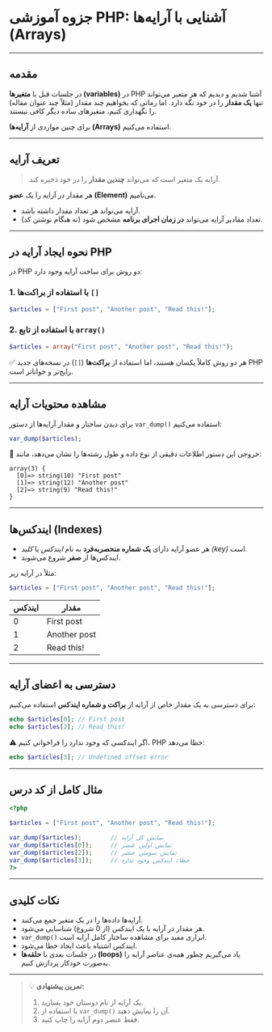 # جزوه آموزشی PHP: آشنایی با آرایه‌ها (Arrays)

---

## مقدمه

در جلسات قبل با **متغیرها (variables)** در PHP آشنا شدیم و دیدیم که هر متغیر می‌تواند تنها **یک مقدار** را در خود نگه دارد. اما زمانی که بخواهیم چند مقدار (مثلاً چند عنوان مقاله) را نگهداری کنیم، متغیرهای ساده دیگر کافی نیستند.

برای چنین مواردی از **آرایه‌ها (Arrays)** استفاده می‌کنیم.

---

## تعریف آرایه

> آرایه یک متغیر است که می‌تواند **چندین مقدار** را در خود ذخیره کند.

هر مقدار در آرایه را یک **عضو (Element)** می‌نامیم.

* آرایه می‌تواند هر تعداد مقدار داشته باشد.
* تعداد مقادیر آرایه می‌تواند **در زمان اجرای برنامه** مشخص شود (نه هنگام نوشتن کد).

---

## نحوه ایجاد آرایه در PHP

در PHP دو روش برای ساخت آرایه وجود دارد:

### 1. با استفاده از براکت‌ها `[]`

```php
$articles = ["First post", "Another post", "Read this!"];
```

### 2. با استفاده از تابع `array()`

```php
$articles = array("First post", "Another post", "Read this!");
```

✅ هر دو روش کاملاً یکسان هستند، اما استفاده از **براکت‌ها** (`[]`) در نسخه‌های جدید PHP رایج‌تر و خواناتر است.

---

## مشاهده محتویات آرایه

برای دیدن ساختار و مقدار آرایه‌ها از دستور `var_dump()` استفاده می‌کنیم:

```php
var_dump($articles);
```

🔹 خروجی این دستور اطلاعات دقیقی از نوع داده و طول رشته‌ها را نشان می‌دهد، مانند:

```
array(3) {
  [0]=> string(10) "First post"
  [1]=> string(12) "Another post"
  [2]=> string(9) "Read this!"
}
```

---

## ایندکس‌ها (Indexes)

* هر عضو آرایه دارای **یک شماره منحصر‌به‌فرد** به نام *ایندکس* یا *کلید (key)* است.
* ایندکس‌ها از **صفر** شروع می‌شوند.

مثلاً در آرایه زیر:

```php
$articles = ["First post", "Another post", "Read this!"];
```

| ایندکس | مقدار        |
| ------ | ------------ |
| 0      | First post   |
| 1      | Another post |
| 2      | Read this!   |

---

## دسترسی به اعضای آرایه

برای دسترسی به یک مقدار خاص از آرایه از **براکت و شماره ایندکس** استفاده می‌کنیم:

```php
echo $articles[0]; // First post
echo $articles[2]; // Read this!
```

⚠️ اگر ایندکسی که وجود ندارد را فراخوانی کنیم، PHP خطا می‌دهد:

```php
echo $articles[3]; // Undefined offset error
```

---

## مثال کامل از کد درس

```php
<?php

$articles = ["First post", "Another post", "Read this!"];

var_dump($articles);        // نمایش کل آرایه
var_dump($articles[0]);     // نمایش اولین عنصر
var_dump($articles[2]);     // نمایش سومین عنصر
var_dump($articles[3]);     // خطا: ایندکس وجود ندارد
?>
```

---

## نکات کلیدی

* آرایه‌ها داده‌ها را در یک متغیر جمع می‌کنند.
* هر مقدار در آرایه با یک ایندکس (از 0 شروع) شناسایی می‌شود.
* `var_dump()` ابزاری مفید برای مشاهده ساختار کامل آرایه است.
* ایندکس اشتباه باعث ایجاد خطا می‌شود.
* در جلسات بعدی با **حلقه‌ها (loops)** یاد می‌گیریم چطور همه‌ی عناصر آرایه را به‌صورت خودکار پردازش کنیم.

---

> 💡 **تمرین پیشنهادی:**
>
> 1. یک آرایه از نام دوستان خود بسازید.
> 2. با استفاده از `var_dump()` آن را نمایش دهید.
> 3. فقط عنصر دوم آرایه را چاپ کنید.
